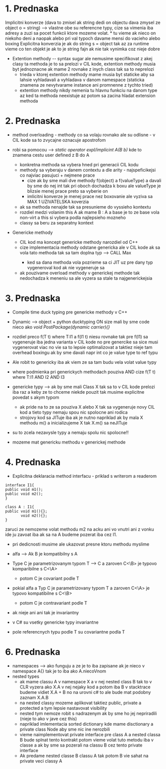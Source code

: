 # 1. Prednaska
Implicitni konverze (dava to zmisel ak string dedi on objectu dava zmysel ze object o = string) --> vlastne obe su referencne typy, cize sa vimenia iba adresy a zuzi sa pocet funkcii ktore mozeme volat.
    * tu vieme ak nieco on niekoho deni a naopak alebo pri val typoch davame mensi do vacieho alebo boxing
Explicitna konverzia je ak do string s = object tak az za runtime vieme co ten objekt je ak to je string fajn ak nie tak vynimka coz nieje dobre

* Extention methody -- syntax sugar ale nemusime specifikovat z akej clasy ta methoda je to sa prelozi v CIL kode, extention methody musia byt jednoznacne ak mame 2 rovnake z inych class tak sa to neprelozi
    * trieda v ktorej extention methody mame musia byt staticke aby sa lahsie vyhladavali a vyhladava v danom namespace (staticka znamena ze nevytvarame instance ani promnenne z tychto tried)
    * extention methody nikdy nemenia tu hlavnu funkciu na danom type az ked ta methoda neexistuje az potom sa zacina hladat extension methoda

# 2. Prednaska
* method overloading - methody co sa volaju rovnako ale su odlisne - v CIL kode sa to zvycajne oznacuje apostrofom
* robi sa pomocou --> *static operator expl/implicint A(B b)* kde to znamena cestu user defined z B do A
    * konkretna methoda sa vybera hned pri generacii CIL kodu
    * methody sa vyberaju v danem contextu a dle arity - najspeficikejsi co najviac pasujuci + nejmene prace
        * cize ak by sme mali dve methody f(object) a f(valueType) a davali by sme do nej int tak pri oboch dochadza k boxu ale valueType je blizsie menej prace preto sa vyberie on
        * imlicitni konverze je menej prace nez boxovanie ale vyziva sa MAX 1 UZIVATELSKA koverzia
    * ak sa methoda nenajde tak sa presunieme do vyssieho kontextu
    * rozdiel medzi volanim this A ak mame B : A a base je to ze base vola non-virt a this si vybera podla najlepsieho mozneho
    * classy sa beru za separatny kontext

* Genericke methody
    * CIL kod ma koncept genericke methody narozdiel od C++
    * cize implementacia methody odstane genericka ale v CIL kode ak sa vola tato methoda tak sa tam doplna typ --> CALL Max<int>
        * ked sa dana methoda vola pozrieme sa ci JIT uz pre dany typ vygeneroval kod ak nie vygeneruje sa
    * ak pouzivame overload methody v generickej methode tak nedochadza k meneniu sa ale vyzera sa stale ta najgenerickejsia

# 3. Prednaska
* Compile time duck typing pre genericke methody v C++
* Dynamic --> object + python ducktyping ON size mali by sme code nieco ako *void PostPackage(dynamic carrier){}*

* rozdiel preco f<T>(T t) where T:I1 a f(I1 t) niesu rovnake tak pre f(I1) sa vygeneruje iba jedna varianta v CIL kode no pre genercike sa sice musi vygenerovat viac no vie sa to lepsie optimalizovat a taktiez nieje tam overhead boxingu ak by sme davali napr int co je value type to ref typu
* Ale robit to genericky iba ak viem ze sa tam budu vela volat value typy
* where podmienka pri generickych methodach pouziva AND cize f<T>(T t) where T:I1 AND I2 AND I3
* genericke typy --> ak by sme mali Class X<T> tak sa to v CIL kode prelozi iba raz a keby ze to chceme niekde pouzit tak musime explicitne povedat s akym typom
    * ak pride na to ze sa pouziva X<string> alebo X<int> tak sa vygeneruje novy CIL kod a tieto typy nemaju spou nic spolocne ani rodica
    * strojovy kod sa JITuje iba ak je nutno napriklad ak by mala X<T> methodu m() a inicializujeme X<int> tak X<int>.m() sa neJITuje
* su to zcela nezavysle typy a nemaju spolu nic spolocne!!
* mozeme mat genericku methodu v generickej methode

# 4. Prednaska
* Explicitna deklaracia method interfacu - priklad s writerom a readerom

```
interface I1{
public void m1();
public void m2();
}

class A : I1{
public void m1(){};
       void m2(){};
}
```
zaruci ze nemozeme volat methodu m2 na acku ani vo vnutri ani z vonku ide ju zavoat iba ak sa na A budeme pozerat iba cez I1.
* pri dedicnosti musime ale ukazovat presne ktoru methodu myslime

* alfa --> Ak B je kompatibilny s A
* Type C je parametrizovanym typom T --> C<T> a zaroven C<\B> je typovo komparibilne s C<\A> 
    * potom C je covariant podle T
* pokial alfa a Typ C je parametrizovany typom T a zaroven C<\A> je typovo kompatibilne s C<\B>
    * potom C je contravariant podle T
* ak nieje ani ani tak je invariantny

* v C# su vsetky genericke typy invariantne
* pole referencnych typu podle T su covariantne podla T

# 6. Prednaska
* namespaces --> ako funguju a ze je to iba zapisane ak je nieco v namespace A{} tak je to iba ako A.niecoVnom
* nested types
    * ak mame classu A v namespace X a v nej nested class B tak to v CLR vyzera ako X.A v nej nejaky kod a potom iba B v stacktrace budeme vidiet X.A + B no na urovni c# to ale bude mat podobny zaznam X.A.B
    * na nested classy mozeme aplikovat taktiez public, private a protected a tym lepsie nastavovat visibility
    * nested tym nemoze robit s nadrazenym ak by sme ho jej nepriradili (nieje to ako v jave cez this)
    * napriklad imlementacia sorted dictionary kde mame disctionary a private class Node aby sme nic ine nerozbili
    * vieme naimplementovat private interface pre class A a nested classa B bude splnat tento kontrakt potom vieme volat tuto metodu iba v classe a ak by sme sa pozerali na classu B cez tento private interface
    * Ak predame nested classe B classu A tak potom B vie sahat na private veci classy A


